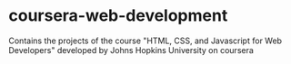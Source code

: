 # coursera-web-development
Contains the projects of the course "HTML, CSS, and Javascript for Web Developers"  developed by Johns Hopkins University on coursera
